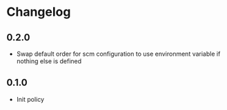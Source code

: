 # Changelog

## 0.2.0

* Swap default order for scm configuration to use environment variable if nothing else is defined

## 0.1.0

* Init policy
